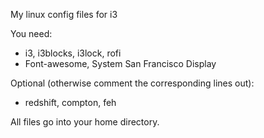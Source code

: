 My linux config files for i3

You need:
* i3, i3blocks, i3lock, rofi
* Font-awesome, System San Francisco Display

Optional (otherwise comment the corresponding lines out):
* redshift, compton, feh

All files go into your home directory.
